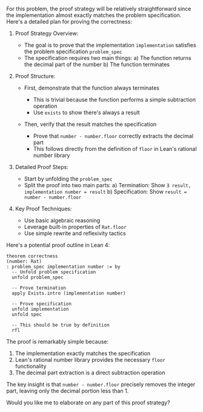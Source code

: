For this problem, the proof strategy will be relatively straightforward since the implementation almost exactly matches the problem specification. Here's a detailed plan for proving the correctness:

1. Proof Strategy Overview:
   - The goal is to prove that the implementation `implementation` satisfies the problem specification `problem_spec`
   - The specification requires two main things:
     a) The function returns the decimal part of the number
     b) The function terminates

2. Proof Structure:
   - First, demonstrate that the function always terminates
     - This is trivial because the function performs a simple subtraction operation
     - Use `exists` to show there's always a result

   - Then, verify that the result matches the specification
     - Prove that `number - number.floor` correctly extracts the decimal part
     - This follows directly from the definition of `floor` in Lean's rational number library

3. Detailed Proof Steps:
   - Start by unfolding the `problem_spec`
   - Split the proof into two main parts:
     a) Termination: Show `∃ result, implementation number = result`
     b) Specification: Show `result = number - number.floor`

4. Key Proof Techniques:
   - Use basic algebraic reasoning
   - Leverage built-in properties of `Rat.floor`
   - Use simple rewrite and reflexivity tactics

Here's a potential proof outline in Lean 4:

```lean
theorem correctness
(number: Rat)
: problem_spec implementation number := by
  -- Unfold problem specification
  unfold problem_spec
  
  -- Prove termination
  apply Exists.intro (implementation number)
  
  -- Prove specification
  unfold implementation
  unfold spec
  
  -- This should be true by definition
  rfl
```

The proof is remarkably simple because:
1. The implementation exactly matches the specification
2. Lean's rational number library provides the necessary `floor` functionality
3. The decimal part extraction is a direct subtraction operation

The key insight is that `number - number.floor` precisely removes the integer part, leaving only the decimal portion less than 1.

Would you like me to elaborate on any part of this proof strategy?